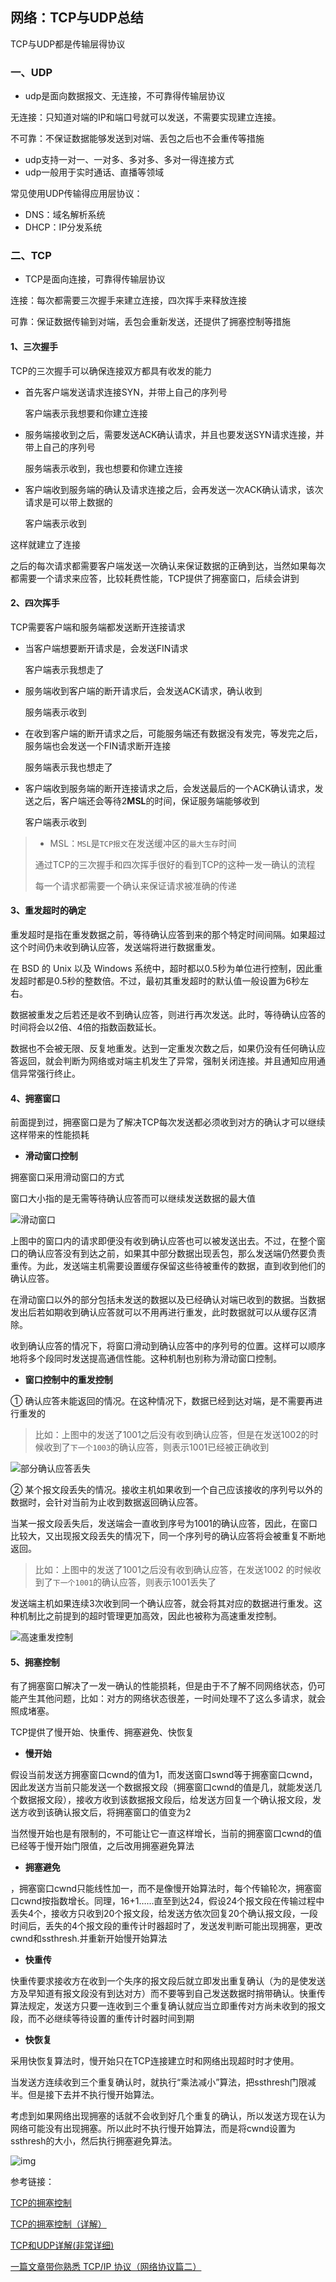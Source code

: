 ## 网络：TCP与UDP总结

TCP与UDP都是传输层得协议

### 一、UDP

* udp是面向数据报文、无连接，不可靠得传输层协议

无连接：只知道对端的IP和端口号就可以发送，不需要实现建立连接。

不可靠：不保证数据能够发送到对端、丢包之后也不会重传等措施

* udp支持一对一、一对多、多对多、多对一得连接方式
* udp一般用于实时通话、直播等领域

常见使用UDP传输得应用层协议：

* DNS：域名解析系统
* DHCP：IP分发系统

### 二、TCP

* TCP是面向连接，可靠得传输层协议

连接：每次都需要三次握手来建立连接，四次挥手来释放连接

可靠：保证数据传输到对端，丢包会重新发送，还提供了拥塞控制等措施

#### 1、三次握手

TCP的三次握手可以确保连接双方都具有收发的能力

* 首先客户端发送请求连接SYN，并带上自己的序列号

  客户端表示我想要和你建立连接

* 服务端接收到之后，需要发送ACK确认请求，并且也要发送SYN请求连接，并带上自己的序列号

  服务端表示收到，我也想要和你建立连接

* 客户端收到服务端的确认及请求连接之后，会再发送一次ACK确认请求，该次请求是可以带上数据的

  客户端表示收到

这样就建立了连接

之后的每次请求都需要客户端发送一次确认来保证数据的正确到达，当然如果每次都需要一个请求来应答，比较耗费性能，TCP提供了拥塞窗口，后续会讲到

#### 2、四次挥手

TCP需要客户端和服务端都发送断开连接请求

* 当客户端想要断开请求是，会发送FIN请求

  客户端表示我想走了

* 服务端收到客户端的断开请求后，会发送ACK请求，确认收到

  服务端表示收到

* 在收到客户端的断开请求之后，可能服务端还有数据没有发完，等发完之后，服务端也会发送一个FIN请求断开连接

  服务端表示我也想走了

* 客户端收到服务端的断开连接请求之后，会发送最后的一个ACK确认请求，发送之后，客户端还会等待2**MSL**的时间，保证服务端能够收到

  客户端表示收到

> * MSL：`MSL`是`TCP报文`在发送缓冲区的`最大生存`时间
>
> 通过TCP的三次握手和四次挥手很好的看到TCP的这种一发一确认的流程
>
> 每一个请求都需要一个确认来保证请求被准确的传递

#### 3、重发超时的确定

重发超时是指在重发数据之前，等待确认应答到来的那个特定时间间隔。如果超过这个时间仍未收到确认应答，发送端将进行数据重发。

在 BSD 的 Unix 以及 Windows 系统中，超时都以0.5秒为单位进行控制，因此重发超时都是0.5秒的整数倍。不过，最初其重发超时的默认值一般设置为6秒左右。

数据被重发之后若还是收不到确认应答，则进行再次发送。此时，等待确认应答的时间将会以2倍、4倍的指数函数延长。

数据也不会被无限、反复地重发。达到一定重发次数之后，如果仍没有任何确认应答返回，就会判断为网络或对端主机发生了异常，强制关闭连接。并且通知应用通信异常强行终止。

#### 4、拥塞窗口

前面提到过，拥塞窗口是为了解决TCP每次发送都必须收到对方的确认才可以继续这样带来的性能损耗

* **滑动窗口控制**

拥塞窗口采用滑动窗口的方式

窗口大小指的是无需等待确认应答而可以继续发送数据的最大值

![滑动窗口](https://p1-jj.byteimg.com/tos-cn-i-t2oaga2asx/gold-user-assets/2017/11/11/24bc98eb98bcfc56d647fd9f7b4e15f3~tplv-t2oaga2asx-watermark.awebp)

上图中的窗口内的请求即便没有收到确认应答也可以被发送出去。不过，在整个窗口的确认应答没有到达之前，如果其中部分数据出现丢包，那么发送端仍然要负责重传。为此，发送端主机需要设置缓存保留这些待被重传的数据，直到收到他们的确认应答。

在滑动窗口以外的部分包括未发送的数据以及已经确认对端已收到的数据。当数据发出后若如期收到确认应答就可以不用再进行重发，此时数据就可以从缓存区清除。

收到确认应答的情况下，将窗口滑动到确认应答中的序列号的位置。这样可以顺序地将多个段同时发送提高通信性能。这种机制也别称为滑动窗口控制。

* **窗口控制中的重发控制**

① 确认应答未能返回的情况。在这种情况下，数据已经到达对端，是不需要再进行重发的

> 比如：上图中的发送了1001之后没有收到确认应答，但是在发送1002的时候收到了`下一个1003`的确认应答，则表示1001已经被正确收到

![部分确认应答丢失](https://p1-jj.byteimg.com/tos-cn-i-t2oaga2asx/gold-user-assets/2017/11/11/8d14175691e335ae297f5160ca7d4504~tplv-t2oaga2asx-watermark.awebp)

② 某个报文段丢失的情况。接收主机如果收到一个自己应该接收的序列号以外的数据时，会针对当前为止收到数据返回确认应答。

当某一报文段丢失后，发送端会一直收到序号为1001的确认应答，因此，在窗口比较大，又出现报文段丢失的情况下，同一个序列号的确认应答将会被重复不断地返回。

> 比如：上图中的发送了1001之后没有收到确认应答，在发送1002 的时候收到了`下一个1001`的确认应答，则表示1001丢失了

发送端主机如果连续3次收到同一个确认应答，就会将其对应的数据进行重发。这种机制比之前提到的超时管理更加高效，因此也被称为高速重发控制。

![高速重发控制](https://p1-jj.byteimg.com/tos-cn-i-t2oaga2asx/gold-user-assets/2017/11/11/573b1366725bd6fe13b0ecffcde34b40~tplv-t2oaga2asx-watermark.awebp)

#### 5、拥塞控制

有了拥塞窗口解决了一发一确认的性能损耗，但是由于不了解不同网络状态，仍可能产生其他问题，比如：对方的网络状态很差，一时间处理不了这么多请求，就会照成堵塞。

TCP提供了慢开始、快重传、拥塞避免、快恢复

* **慢开始**

假设当前发送方拥塞窗口cwnd的值为1，而发送窗口swnd等于拥塞窗口cwnd，因此发送方当前只能发送一个数据报文段（拥塞窗口cwnd的值是几，就能发送几个数据报文段），接收方收到该数据报文段后，给发送方回复一个确认报文段，发送方收到该确认报文后，将拥塞窗口的值变为2

当然慢开始也是有限制的，不可能让它一直这样增长，当前的拥塞窗口cwnd的值已经等于慢开始门限值，之后改用拥塞避免算法

* **拥塞避免**

，拥塞窗口cwnd只能线性加一，而不是像慢开始算法时，每个传输轮次，拥塞窗口cwnd按指数增长。同理，16+1……直至到达24，假设24个报文段在传输过程中丢失4个，接收方只收到20个报文段，给发送方依次回复20个确认报文段，一段时间后，丢失的4个报文段的重传计时器超时了，发送发判断可能出现拥塞，更改cwnd和ssthresh.并重新开始慢开始算法

* **快重传**

快重传要求接收方在收到一个失序的报文段后就立即发出重复确认（为的是使发送方及早知道有报文段没有到达对方）而不要等到自己发送数据时捎带确认。快重传算法规定，发送方只要一连收到三个重复确认就应当立即重传对方尚未收到的报文段，而不必继续等待设置的重传计时器时间到期

* **快恢复**

采用快恢复算法时，慢开始只在TCP连接建立时和网络出现超时时才使用。

当发送方连续收到三个重复确认时，就执行“乘法减小”算法，把ssthresh门限减半。但是接下去并不执行慢开始算法。

考虑到如果网络出现拥塞的话就不会收到好几个重复的确认，所以发送方现在认为网络可能没有出现拥塞。所以此时不执行慢开始算法，而是将cwnd设置为ssthresh的大小，然后执行拥塞避免算法。

![img](https://img-blog.csdn.net/20130801220615250?watermark/2/text/aHR0cDovL2Jsb2cuY3Nkbi5uZXQvc2ljb2ZpZWxk/font/5a6L5L2T/fontsize/400/fill/I0JBQkFCMA==/dissolve/70/gravity/SouthEast)

参考链接：

[TCP的拥塞控制](https://www.cnblogs.com/wuchanming/p/4422779.html)

[TCP的拥塞控制（详解）](https://blog.csdn.net/qq_41431406/article/details/97926927)

[TCP和UDP详解(非常详细)](https://blog.csdn.net/hansionz/article/details/86435127)

[一篇文章带你熟悉 TCP/IP 协议（网络协议篇二）](https://juejin.cn/post/6844903510509633550)


